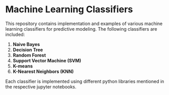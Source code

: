 # Machine Learning Classifiers

This repository contains implementation and examples of various machine learning classifiers for predictive modeling. The following classifiers are included:

1. **Naive Bayes**
2. **Decision Tree**
3. **Random Forest**
4. **Support Vector Machine (SVM)**
5. **K-means**
6. **K-Nearest Neighbors (KNN)**

Each classifier is implemented using different python libraries mentioned in the respective jupyter notebooks.





